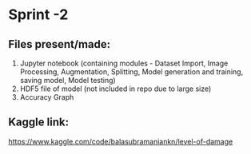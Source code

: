 # Sprint -2

## Files present/made:
1) Jupyter notebook (containing modules - Dataset Import, Image Processing, Augmentation, Splitting, Model generation and training, saving model, Model testing)
2) HDF5 file of model (not included in repo due to large size)
3) Accuracy Graph
## Kaggle link:
https://www.kaggle.com/code/balasubramaniankn/level-of-damage
